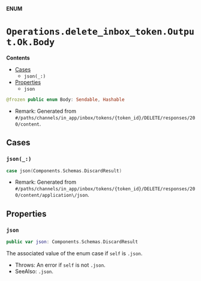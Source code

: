 **ENUM**

# `Operations.delete_inbox_token.Output.Ok.Body`

**Contents**

- [Cases](#cases)
  - `json(_:)`
- [Properties](#properties)
  - `json`

```swift
@frozen public enum Body: Sendable, Hashable
```

- Remark: Generated from `#/paths/channels/in_app/inbox/tokens/{token_id}/DELETE/responses/200/content`.

## Cases
### `json(_:)`

```swift
case json(Components.Schemas.DiscardResult)
```

- Remark: Generated from `#/paths/channels/in_app/inbox/tokens/{token_id}/DELETE/responses/200/content/application\/json`.

## Properties
### `json`

```swift
public var json: Components.Schemas.DiscardResult
```

The associated value of the enum case if `self` is `.json`.

- Throws: An error if `self` is not `.json`.
- SeeAlso: `.json`.
